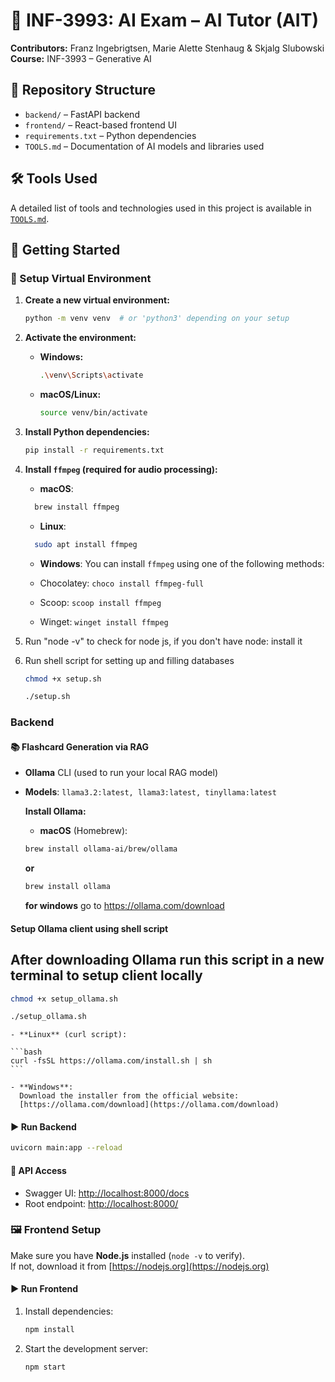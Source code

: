 # 🧠 INF-3993: AI Exam – AI Tutor (AIT)

**Contributors:** Franz Ingebrigtsen, Marie Alette Stenhaug & Skjalg Slubowski  
**Course:** INF-3993 – Generative AI

## 📁 Repository Structure

- `backend/` – FastAPI backend
- `frontend/` – React-based frontend UI
- `requirements.txt` – Python dependencies
- `TOOLS.md` – Documentation of AI models and libraries used

## 🛠️ Tools Used

A detailed list of tools and technologies used in this project is available in [`TOOLS.md`](TOOLS.md).

## 🚀 Getting Started

### 🔧 Setup Virtual Environment

1. **Create a new virtual environment:**

   ```bash
   python -m venv venv  # or 'python3' depending on your setup
   ```

2. **Activate the environment:**

   - **Windows:**

     ```bash
     .\venv\Scripts\activate
     ```

   - **macOS/Linux:**

     ```bash
     source venv/bin/activate
     ```

3. **Install Python dependencies:**

   ```bash
   pip install -r requirements.txt
   ```

4. **Install `ffmpeg` (required for audio processing):**

   - **macOS**:

   ```bash
     brew install ffmpeg
   ```

   - **Linux**:

   ```bash
     sudo apt install ffmpeg
   ```

   - **Windows**: You can install `ffmpeg` using one of the following methods:

   - Chocolatey: `choco install ffmpeg-full`
   - Scoop: `scoop install ffmpeg`
   - Winget: `winget install ffmpeg`

5. Run "node -v" to check for node js, if you don't have node: install it


5. Run shell script for setting up and filling databases

   ```bash
   chmod +x setup.sh
   ```

   ```bash
   ./setup.sh
   ```

### Backend

#### 📚 Flashcard Generation via RAG

- **Ollama** CLI (used to run your local RAG model)
- **Models**: `llama3.2:latest, llama3:latest, tinyllama:latest `

  **Install Ollama:**

  - **macOS** (Homebrew):

  ```bash
  brew install ollama-ai/brew/ollama
  ```
  **or**
  ```bash
  brew install ollama
  ```

  **for windows**
  go to https://ollama.com/download


#### Setup Ollama client using shell script
   ## After downloading Ollama run this script in a new terminal to setup client locally

   ```bash
   chmod +x setup_ollama.sh
   ```

   ```bash
   ./setup_ollama.sh
   ```



    - **Linux** (curl script):

    ```bash
    curl -fsSL https://ollama.com/install.sh | sh
    ```

    - **Windows**:  
      Download the installer from the official website:  
      [https://ollama.com/download](https://ollama.com/download)

#### ▶️ Run Backend

```bash
uvicorn main:app --reload
```

#### 📡 API Access

- Swagger UI: [http://localhost:8000/docs](http://localhost:8000/docs)
- Root endpoint: [http://localhost:8000/](http://localhost:8000/)

### 🖼️ Frontend Setup

Make sure you have **Node.js** installed (`node -v` to verify).  
If not, download it from [https://nodejs.org](https://nodejs.org)

#### ▶️ Run Frontend

1. Install dependencies:

   ```bash
   npm install
   ```

2. Start the development server:

   ```bash
   npm start
   ```

